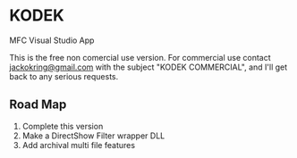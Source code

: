 # KODEK
MFC Visual Studio App

This is the free non comercial use version. For commercial use contact jackokring@gmail.com with the
subject "KODEK COMMERCIAL", and I'll get back to any serious requests.

## Road Map

1. Complete this version
2. Make a DirectShow Filter wrapper DLL
3. Add archival multi file features
